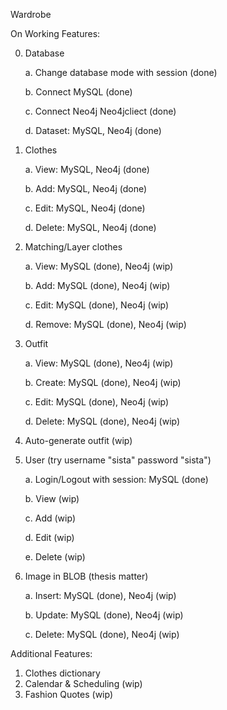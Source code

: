 Wardrobe 

On Working Features:

0. Database

	a. Change database mode with session (done)

	b. Connect MySQL (done)

	c. Connect Neo4j Neo4jcliect (done)

	d. Dataset: MySQL, Neo4j (done)

1. Clothes

	a. View: MySQL, Neo4j (done)

	b. Add: MySQL, Neo4j (done)

	c. Edit: MySQL, Neo4j (done)

	d. Delete: MySQL, Neo4j (done)

2. Matching/Layer clothes

	a. View: MySQL (done), Neo4j (wip)

	b. Add: MySQL (done), Neo4j (wip)

	c. Edit: MySQL (done), Neo4j (wip)

	d. Remove: MySQL (done), Neo4j (wip)

3. Outfit

	a. View: MySQL (done), Neo4j (wip)

	b. Create: MySQL (done), Neo4j (wip)

	c. Edit: MySQL (done), Neo4j (wip)

	d. Delete: MySQL (done), Neo4j (wip)
4. Auto-generate outfit (wip)

5. User (try username "sista" password "sista")

	a. Login/Logout with session: MySQL (done)

	b. View (wip)

	c. Add (wip)

	d. Edit (wip)

	e. Delete (wip)

6. Image in BLOB (thesis matter)

	a. Insert: MySQL (done), Neo4j (wip)

	b. Update: MySQL (done), Neo4j (wip)

	c. Delete: MySQL (done), Neo4j (wip)

Additional Features:

1. Clothes dictionary
2. Calendar & Scheduling (wip)
3. Fashion Quotes (wip)
